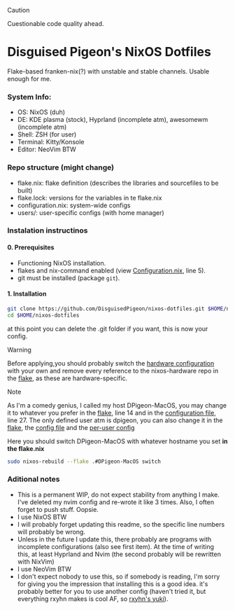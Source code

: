 > [!CAUTION]
> Cuestionable code quality ahead.

# Disguised Pigeon's NixOS Dotfiles
Flake-based franken-nix(?) with unstable and stable channels. Usable enough for me.

### System Info:
- OS: NixOS (duh)
- DE: KDE plasma (stock), Hyprland (incomplete atm), awesomewm (incomplete atm)
- Shell: ZSH (for user)
- Terminal: Kitty/Konsole
- Editor: NeoVim BTW

### Repo structure (might change)
- flake.nix: flake definition (describes the libraries and sourcefiles to be built)
- flake.lock: versions for the variables in te flake.nix
- configuration.nix: system-wide configs
- users/: user-specific configs (with home manager)

### Instalation instructinos
#### 0. Prerequisites
 - Functioning NixOS installation.
 - flakes and nix-command enabled (view [Configuration.nix](configuration.nix#L5), line 5).
 - git must be installed (package `git`).

#### 1. Installation
```sh
git clone https://github.com/DisguisedPigeon/nixos-dotfiles.git $HOME/nixos-dotfiles
cd $HOME/nixos-dotfiles
```
at this point you can delete the .git folder if you want, this is now your config.

> [!WARNING]
> Before applying,you should probably switch the [hardware configuration](hardware-configuration.nix) with your own and remove every reference to the nixos-hardware repo in the [flake](flake.nix), as these are hardware-specific.

> [!NOTE]
> As I'm a comedy genius, I called my host DPigeon-MacOS, you may change it to whatever you prefer in the [flake](flake.nix#L14), line 14 and in the [configuration file](configuration.nix#L27), line 27.
> The only defined user atm is dpigeon, you can also change it in the [flake](flake.nix#L32), the [config file](configuration.nix#L55) and the [per-user config](users/dpigeon-home.nix#L3-L4) 

Here you should switch DPigeon-MacOS with whatever hostname you set **in the flake.nix**
```sh
sudo nixos-rebuild --flake .#DPigeon-MacOS switch
```

### Aditional notes
- This is a permanent WIP, do not expect stability from anything I make. I've deleted my nvim config and re-wrote it like 3 times. Also, I often forget to push stuff. Oopsie.
- I use NixOS BTW
- I will probably forget updating this readme, so the specific line numbers will probably be wrong.
- Unless in the future I update this, there probably are programs with incomplete configurations (also see first item). At the time of writing this, at least Hyprland and Nvim (the second probably will be rewritten with NixVim)
- I use NeoVim BTW
- I don't expect nobody to use this, so if somebody is reading, I'm sorry for giving you the impression that installing this is a good idea. it's probably better for you to use another config (haven't tried it, but everything rxyhn makes is cool AF, so [rxyhn's yuki](https://github.com/rxyhn/yuki)).
